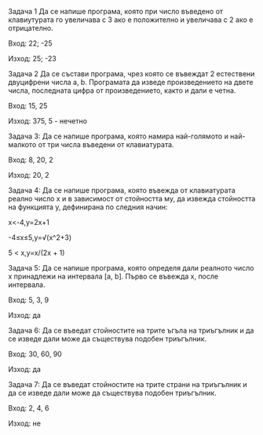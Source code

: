 Задача 1
Да се напише програма, която при число въведено от клавиутурата го увеличава с 3 ако е положително и увеличава с 2 ако е отрицателно.

Вход: 22; -25

Изход: 25; -23

Задача 2
Да се състави програма, чрез която се въвеждат 2 естествени двуцифрени числа a, b. Програмата да изведе произведението на двете числа, последната цифра от произведението, както и дали е четна.

Вход: 15, 25

Изход: 375, 5 - нечетно

Задача 3: Да се напише програма, която намира най-голямото и най-малкото от три числа въведени от клавиатурата.

Вход: 8, 20, 2 

Изход: 20, 2

Задача 4: Да се напише програма, която въвежда от клавиатурата реално число x и в зависимост от стойността му, да извежда стойността на функцията y, дефинирана по следния начин:

x<-4,y=2x+1

-4≤x≤5,y=√(x^2+3)  

5 < x,y=x/(2x + 1) 

Задача 5: Да се напише програма, която определя дали реалното число x принадлежи на интервала [a, b]. Първо се въвежда x, после интервала.

Вход: 5, 3, 9

Изход: да

Задача 6: Да се въведат стойностите на трите ъгъла на триъгълник и да се изведе дали може да съществува подобен триъгълник.

Вход: 30, 60, 90   

Изход: да

Задача 7: Да се въведат стойностите на трите страни на триъгълник и да се изведе дали може да съществува подобен триъгълник.

Вход:  2, 4, 6   

Изход: не
